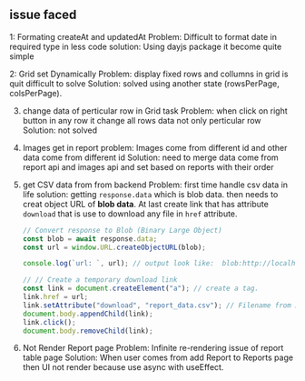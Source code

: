 ## issue faced

1: Formating createAt and updatedAt
Problem: Difficult to format date in required type in less code
solution: Using dayjs package it become quite simple

2: Grid set Dynamically
Problem: display fixed rows and collumns in grid is quit difficult to solve
Solution: solved using another state (rowsPerPage, colsPerPage).

3. change data of perticular row in Grid task
   Problem: when click on right button in any row it change all rows data not only perticular row
   Solution: not solved

4. Images get in report
   problem: Images come from different id and other data come from different id
   Solution: need to merge data come from report api and images api and set based on reports with their order

5. get CSV data from from backend
   Problem: first time handle csv data in life
   solution: getting `response.data` which is blob data. then needs to creat object URL of **blob data**. At last create link that has attribute `download` that is use to download any file in `href` attribute.

   ```js
   // Convert response to Blob (Binary Large Object)
   const blob = await response.data;
   const url = window.URL.createObjectURL(blob);

   console.log(`url: `, url); // output look like:  blob:http://localhost:5173/1543a798-8b0e-4b4a-87bd-d027b33348a5

   // // Create a temporary download link
   const link = document.createElement("a"); // create a tag.
   link.href = url;
   link.setAttribute("download", "report_data.csv"); // Filename from API
   document.body.appendChild(link);
   link.click();
   document.body.removeChild(link);
   ```

6. Not Render Report page
   Problem: Infinite re-rendering issue of report table page
   Solution: When user comes from add Report to Reports page then UI not render because
   use async with useEffect.
